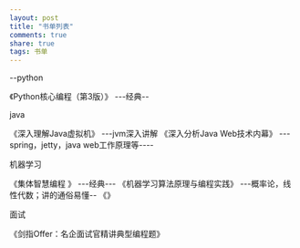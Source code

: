 ```yaml
---
layout: post
title: "书单列表" 
comments: true
share: true
tags: 书单
---
```





--python

《Python核心编程（第3版）》  ---经典--


java

《深入理解Java虚拟机》 ---jvm深入讲解
《深入分析Java Web技术内幕》  ---spring，jetty，java web工作原理等----


机器学习

《集体智慧编程 》 ---经典---
《机器学习算法原理与编程实践》 ---概率论，线性代数；讲的通俗易懂--
《》


面试

《剑指Offer：名企面试官精讲典型编程题》
